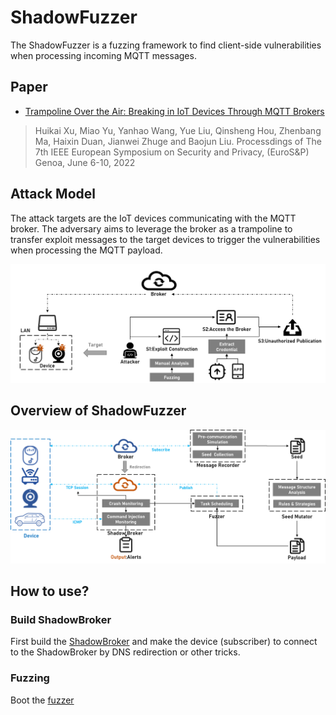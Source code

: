 # ShadowFuzzer


The ShadowFuzzer is a fuzzing framework to find client-side vulnerabilities when processing incoming MQTT messages. 

## Paper 

- [Trampoline Over the Air: Breaking in IoT Devices Through MQTT Brokers](https://github.com/ReAbout/Trampoline-Over-the-Air/blob/main/Trampoline%20Over%20the%20Air%20-%20Breaking%20in%20IoT%20Devices%20Through%20MQTT%20Brokers_validated.pdf)

>Huikai Xu, Miao Yu, Yanhao Wang, Yue Liu, Qinsheng Hou, Zhenbang Ma, Haixin Duan, Jianwei Zhuge and Baojun Liu.
Processdings of The 7th IEEE European Symposium on Security and Privacy, (EuroS&P)
Genoa, June 6-10, 2022


## Attack Model

The attack targets are the IoT devices communicating with the MQTT broker. The adversary aims to leverage the broker as a trampoline to transfer
exploit messages to the target devices to trigger the vulnerabilities when processing the MQTT payload.

![](./doc/img/attack.png)

## Overview of ShadowFuzzer


![](./doc/img/fuzzing.png)

## How to use?

### Build ShadowBroker

First build the [ShadowBroker](./ShadowBroker/README.md) and make the device (subscriber) to connect to the ShadowBroker by DNS redirection or other tricks.

### Fuzzing
Boot the [fuzzer](./Fuzzer/README.md)
